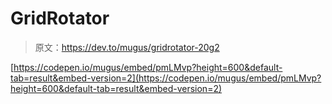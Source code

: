 # GridRotator

> 原文：<https://dev.to/mugus/gridrotator-20g2>

[https://codepen.io/mugus/embed/pmLMvp?height=600&default-tab=result&embed-version=2](https://codepen.io/mugus/embed/pmLMvp?height=600&default-tab=result&embed-version=2)